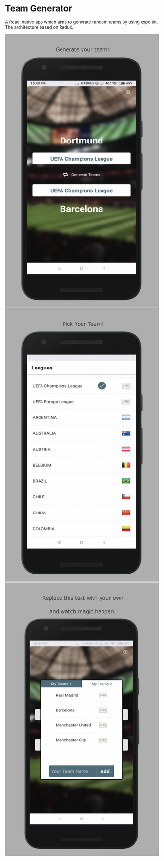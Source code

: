 # Team Generator

A React native app which aims to generate random teams by using expo kit. The architecture based on Redux.

![Page 1](https://raw.githubusercontent.com/harrunisk/TeamGenerator/master/art/1.png?token=AHSEFIEQMLMFVKKGN3YXIMC4YIOI2)
![Page 2](https://raw.githubusercontent.com/harrunisk/TeamGenerator/master/art/2.png?token=AHSEFIFRKCOWKUFDHJH7E624YIOKS)
![Page 3](https://raw.githubusercontent.com/harrunisk/TeamGenerator/master/art/3.png?token=AHSEFIATPMDTTJ2LDNU7I7S4YIOPE)


